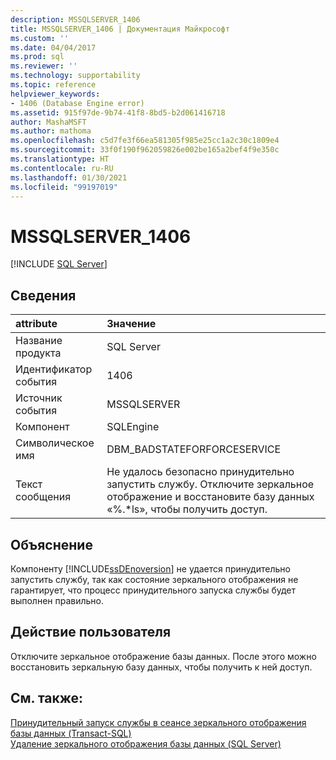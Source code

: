 ```yaml
---
description: MSSQLSERVER_1406
title: MSSQLSERVER_1406 | Документация Майкрософт
ms.custom: ''
ms.date: 04/04/2017
ms.prod: sql
ms.reviewer: ''
ms.technology: supportability
ms.topic: reference
helpviewer_keywords:
- 1406 (Database Engine error)
ms.assetid: 915f97de-9b74-41f8-8bd5-b2d061416718
author: MashaMSFT
ms.author: mathoma
ms.openlocfilehash: c5d7fe3f66ea581305f985e25cc1a2c30c1809e4
ms.sourcegitcommit: 33f0f190f962059826e002be165a2bef4f9e350c
ms.translationtype: HT
ms.contentlocale: ru-RU
ms.lasthandoff: 01/30/2021
ms.locfileid: "99197019"
---
```

# <a name="mssqlserver_1406"></a>MSSQLSERVER_1406
 [!INCLUDE [SQL Server](../../includes/applies-to-version/sqlserver.md)]
  
## <a name="details"></a>Сведения  
  
| attribute | Значение |  
| :-------- | :---- |  
|Название продукта|SQL Server|  
|Идентификатор события|1406|  
|Источник события|MSSQLSERVER|  
|Компонент|SQLEngine|  
|Символическое имя|DBM_BADSTATEFORFORCESERVICE|  
|Текст сообщения|Не удалось безопасно принудительно запустить службу. Отключите зеркальное отображение и восстановите базу данных «%.*ls», чтобы получить доступ.|  
  
## <a name="explanation"></a>Объяснение  
Компоненту [!INCLUDE[ssDEnoversion](../../includes/ssdenoversion-md.md)] не удается принудительно запустить службу, так как состояние зеркального отображения не гарантирует, что процесс принудительного запуска службы будет выполнен правильно.  
  
## <a name="user-action"></a>Действие пользователя  
Отключите зеркальное отображение базы данных. После этого можно восстановить зеркальную базу данных, чтобы получить к ней доступ.  
  
## <a name="see-also"></a>См. также:  
[Принудительный запуск службы в сеансе зеркального отображения базы данных (Transact-SQL)](~/database-engine/database-mirroring/force-service-in-a-database-mirroring-session-transact-sql.md)  
[Удаление зеркального отображения базы данных (SQL Server)](~/database-engine/database-mirroring/removing-database-mirroring-sql-server.md)  
  
